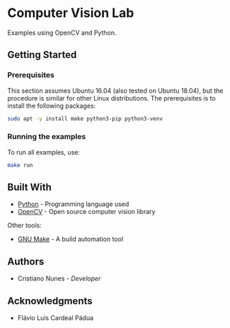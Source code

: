 # Computer Vision Lab

Examples using OpenCV and Python.

## Getting Started

### Prerequisites

This section assumes Ubuntu 16.04 (also tested on Ubuntu 18.04), but the procedure is similar for other Linux distributions. The prerequisites is to install the following packages:

```sh
sudo apt -y install make python3-pip python3-venv
```

### Running the examples

To run all examples, use:

```sh
make run
```

## Built With

* [Python](https://www.python.org/) - Programming language used
* [OpenCV](https://opencv.org/) - Open source computer vision library

Other tools:

* [GNU Make](https://www.gnu.org/software/make/) - A build automation tool

## Authors

* Cristiano Nunes - *Developer*

## Acknowledgments

* Flávio Luis Cardeal Pádua
